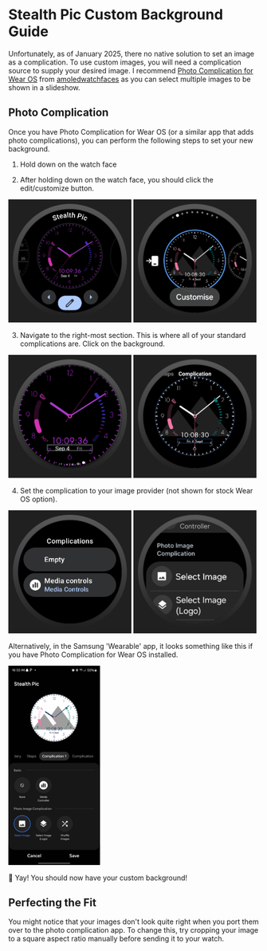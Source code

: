 # Stealth Pic Custom Background Guide
Unfortunately, as of January 2025, there no native solution to set an image as a complication. To use custom images, you will need a complication source to supply your desired image. I recommend [Photo Complication for Wear OS](https://play.google.com/store/apps/details?id=com.weartools.photocomplication) from [amoledwatchfaces](https://amoledwatchfaces.com/) as you can select multiple images to be shown in a slideshow.

## Photo Complication
Once you have Photo Complication for Wear OS (or a similar app that adds photo complications), you can perform the following steps to set your new background.
1. Hold down on the watch face

2. After holding down on the watch face, you should click the edit/customize button.
<p>
    <img src="Edit_Watch_Face.png" width="49%" alt="Preview of stock Wear OS watch face selection"/>
    <img src="Edit_Watch_Face_Samsung.png" width="49%" alt="Preview of Samsung Watch7 watch face selection"/>
</p>

3. Navigate to the right-most section. This is where all of your standard complications are. Click on the background.
<p>
    <img src="Edit_Complication.png" width="49%" alt="Preview of stock Wear OS complication selection"/>
    <img src="Edit_Complication_Samsung.png" width="49%" alt="Preview of Samsung Watch7 complication selection"/>
</p>

4. Set the complication to your image provider (not shown for stock Wear OS option).
<p>
    <img src="Complications_Menu.png" width="49%" alt="Preview of stock Wear OS complication menu"/>
    <img src="Complications_Menu_Samsung.png" width="49%" alt="Preview of Samsung Watch7 complication menu"/>
</p>

Alternatively, in the Samsung 'Wearable' app, it looks something like this if you have Photo Complication for Wear OS installed. 

<p>
    <img src="Stealth_Pic_Select_Image_Example.jpg" height="400px" alt="Preview of Samsung Watch Face Customizer with 'Select Image' from 'Photo Image Complication' selected">
</p>

🎉 Yay! You should now have your custom background!

## Perfecting the Fit
You might notice that your images don't look quite right when you port them over to the photo complication app. To change this, try cropping your image to a square aspect ratio manually before sending it to your watch.